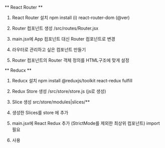** React Router **

1. React Router 설치
npm install (i) react-router-dom (@ver)

2. Router 컴포넌트 생성
/src/routes/Router.jsx

3. main.jsx에 App 컴포넌트 대신 Router 컴포넌트로 변경

4. 라우터로 관리하고 싶은 컴포넌트 만들기

5. Router 컴포넌트의 Router 객체 정의를 HTML구조에 맞게 설정


** Reducx **
<!-- 상태 관리 라이브러리, 중앙 집중식 상태 관리 패턴 구현 -->
1. Reducx 설치
npm install @reduxjs/toolkit react-redux fulfill

2. Redux Store 생성
/src/store/store.js (js로 생성)

3. Slice 생성
src/store/modules|slices/**

4. 생성한 Slices를 store 에 추가

5. main.jsx에 React Redux <provider> 추가 (StrictMode를 제외한 최상위 컴포넌트)
import 필요

6. 사용
